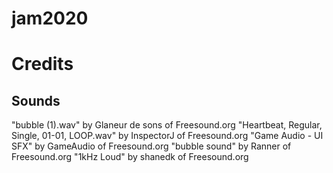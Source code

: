 # jam2020


# Credits

## Sounds

"bubble (1).wav" by Glaneur de sons of Freesound.org
"Heartbeat, Regular, Single, 01-01, LOOP.wav" by InspectorJ of Freesound.org
"Game Audio - UI SFX" by GameAudio of Freesound.org
"bubble sound" by Ranner of Freesound.org
"1kHz Loud" by shanedk of Freesound.org